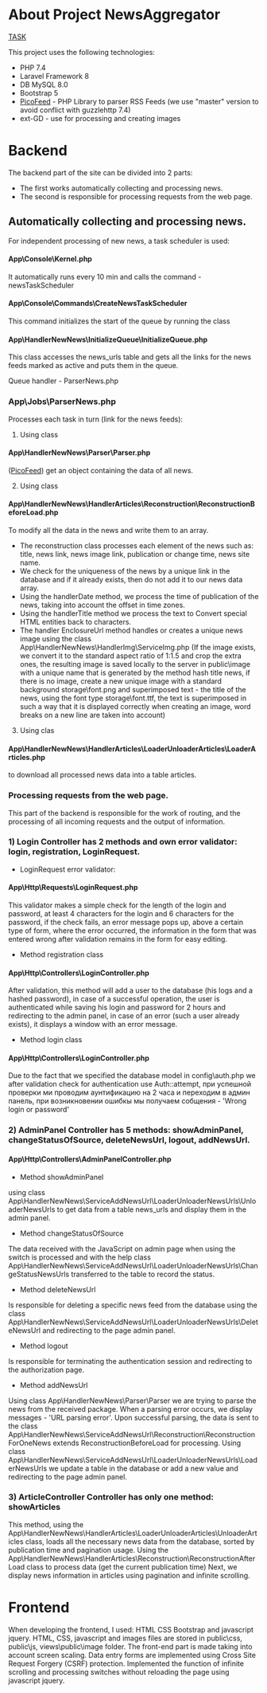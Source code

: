 # About Project NewsAggregator

[TASK](https://github.com/dionisiy13/laravel-task-internship/blob/main/README.md)

This project uses the following technologies:

- PHP 7.4
- Laravel Framework 8
- DB MySQL 8.0
- Bootstrap 5
- [PicoFeed](https://packagist.org/packages/nicolus/picofeed) - PHP Library to parser RSS Feeds (we use "master" version to avoid conflict with guzzlehttp 7.4)
- ext-GD - use for processing and creating images

# Backend
The backend part of the site can be divided into 2 parts:

- The first works automatically collecting and processing news.
- The second is responsible for processing requests from the web page.

## Automatically collecting and processing news.

For independent processing of new news, a task scheduler is used:

#### App\Console\Kernel.php

It automatically runs every 10 min and calls the command - newsTaskScheduler

#### App\Console\Commands\CreateNewsTaskScheduler

This command initializes the start of the queue by running the class

#### App\HandlerNewNews\InitializeQueue\InitializeQueue.php

This class accesses the news_urls table and gets all the links for the news feeds marked as active and puts them in the queue.

Queue handler - ParserNews.php

### App\Jobs\ParserNews.php

Processes each task in turn (link for the news feeds):

1) Using class 
#### App\HandlerNewNews\Parser\Parser.php 
([PicoFeed](https://packagist.org/packages/nicolus/picofeed)) get an object containing the data of all news.

2) Using class 
#### App\HandlerNewNews\HandlerArticles\Reconstruction\ReconstructionBeforeLoad.php 
To modify all the data in the news and write them to an array.
- The reconstruction class processes each element of the news such as: title, news link, news image link, publication or change time, news site name.
- We check for the uniqueness of the news by a unique link in the database and if it already exists, then do not add it to our news data array.
- Using the handlerDate method, we process the time of publication of the news, taking into account the offset in time zones.
- Using the handlerTitle method we process the text to Convert special HTML entities back to characters.
- The handler EnclosureUrl method handles or creates a unique news image using the class App\HandlerNewNews\HandlerImg\ServiceImg.php (If the image exists, we convert it to the standard aspect ratio of 1:1.5 and crop the extra ones, the resulting image is saved locally to the server in public\image with a unique name that is generated by the method hash title news, if there is no image, create a new unique image with a standard background storage\font.png and superimposed text - the title of the news, using the font type storage\font.ttf, the text is superimposed in such a way that it is displayed correctly when creating an image, word breaks on a new line are taken into account)
3) Using clas 
#### App\HandlerNewNews\HandlerArticles\LoaderUnloaderArticles\LoaderArticles.php 
to download all processed news data into a table articles.

### Processing requests from the web page.

This part of the backend is responsible for the work of routing, and the processing of all incoming requests and the output of information.

### 1) Login Controller has 2 methods and own error validator: login, registration, LoginRequest.

- LoginRequest error validator:

#### App\Http\Requests\LoginRequest.php

This validator makes a simple check for the length of the login and password, at least 4 characters for the login and 6 characters for the password, if the check fails, an error message pops up, above a certain type of form, where the error occurred, the information in the form that was entered wrong after validation remains in the form for easy editing.

- Method registration class
#### App\Http\Controllers\LoginController.php
After validation, this method will add a user to the database (his logs and a hashed password), in case of a successful operation, the user is authenticated while saving his login and password for 2 hours and redirecting to the admin panel, in case of an error (such a user already exists), it displays a window with an error message.

- Method login class
#### App\Http\Controllers\LoginController.php
Due to the fact that we specified the database model in config\auth.php we after validation check for authentication use Auth::attempt, при успешной проверки ми проводим аунтификацию на 2 часа и переходим в админ панель, при возникновении ошибкы мы получаем собщения - 'Wrong login or password'

### 2) AdminPanel Controller has 5 methods: showAdminPanel, changeStatusOfSource, deleteNewsUrl, logout, addNewsUrl.
#### App\Http\Controllers\AdminPanelController.php

- Method showAdminPanel

using class App\HandlerNewNews\ServiceAddNewsUrl\LoaderUnloaderNewsUrls\UnloaderNewsUrls to get data from a table news_urls and display them in the admin panel.

- Method changeStatusOfSource

The data received with the JavaScript on admin page when using the switch is processed and with the help class App\HandlerNewNews\ServiceAddNewsUrl\LoaderUnloaderNewsUrls\ChangeStatusNewsUrls transferred to the table to record the status.

- Method deleteNewsUrl

Is responsible for deleting a specific news feed from the database using the class App\HandlerNewNews\ServiceAddNewsUrl\LoaderUnloaderNewsUrls\DeleteNewsUrl and redirecting to the page admin panel.

- Method logout

Is responsible for terminating the authentication session and redirecting to the authorization page.

- Method addNewsUrl

Using class App\HandlerNewNews\Parser\Parser we are trying to parse the news from the received package.
When a parsing error occurs, we display messages - 'URL parsing error'.
Upon successful parsing, the data is sent to the class App\HandlerNewNews\ServiceAddNewsUrl\Reconstruction\ReconstructionForOneNews extends ReconstructionBeforeLoad for processing.
Using class App\HandlerNewNews\ServiceAddNewsUrl\LoaderUnloaderNewsUrls\LoaderNewsUrls we update a table in the database or add a new value and redirecting to the page admin panel.

### 3) ArticleController Controller has only one method: showArticles

This method, using the App\HandlerNewNews\HandlerArticles\LoaderUnloaderArticles\UnloaderArticles class, loads all the necessary news data from the database, sorted by publication time and pagination usage.
Using the App\HandlerNewNews\HandlerArticles\Reconstruction\ReconstructionAfterLoad class to process data (get the current publication time)
Next, we display news information in articles using pagination and infinite scrolling.

# Frontend

When developing the frontend, I used: HTML CSS Bootstrap and javascript jquery. HTML, CSS, javascript and images files are stored in public\css, public\js, views\public\image folder. The front-end part is made taking into account screen scaling.
Data entry forms are implemented using Cross Site Request Forgery (CSRF) protection.
Implemented the function of infinite scrolling and processing switches without reloading the page using javascript jquery.

